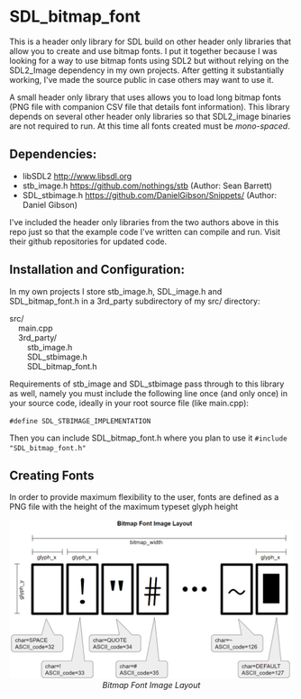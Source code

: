 # SDL_bitmap_font
This is a header only library for SDL build on other header only libraries that allow you to create and use bitmap fonts.  I put it together because I was looking for a way to use bitmap fonts using SDL2 but without relying on the SDL2_Image dependency in my own projects.  After getting it substantially working, I've made the source public in case others may want to use it.

A small header only library that uses allows you to load long bitmap fonts (PNG file with companion CSV file that 
details font information).  This library depends on several other header only libraries so that SDL2_image binaries are
not required to run.  At this time all fonts created must be <i>mono-spaced</i>.

## Dependencies:
- libSDL2         http://www.libsdl.org
- stb_image.h     https://github.com/nothings/stb  (Author: Sean Barrett)
- SDL_stbimage.h  https://github.com/DanielGibson/Snippets/  (Author: Daniel Gibson)

I've included the header only libraries from the two authors above in this repo just so that the example code I've written can compile and run.  Visit their github repositories for updated code.

## Installation and Configuration:
In my own projects I store stb_image.h, SDL_image.h and SDL_bitmap_font.h in a 3rd_party subdirectory of my src/ directory:

src/<br>
&nbsp;&nbsp;&nbsp;&nbsp;main.cpp<br>
&nbsp;&nbsp;&nbsp;&nbsp;3rd_party/<br>
&nbsp;&nbsp;&nbsp;&nbsp;&nbsp;&nbsp;&nbsp;&nbsp;stb_image.h<br>
&nbsp;&nbsp;&nbsp;&nbsp;&nbsp;&nbsp;&nbsp;&nbsp;SDL_stbimage.h<br>
&nbsp;&nbsp;&nbsp;&nbsp;&nbsp;&nbsp;&nbsp;&nbsp;SDL_bitmap_font.h<br>

Requirements of stb_image and SDL_stbimage pass through to this library as well, namely you must include the following line once (and only once) in your source code, ideally in your root source file (like main.cpp):

<code>#define SDL_STBIMAGE_IMPLEMENTATION</code><br>

Then you can include SDL_bitmap_font.h where you plan to use it
<code>#include "SDL_bitmap_font.h"</code>

## Creating Fonts
In order to provide maximum flexibility to the user, fonts are defined as a PNG file with the height of the maximum typeset glyph height

<p align="center"><img src="https://github.com/DaveGuenther/SDL_bitmap_font/blob/main/doc/Bitmap_Layout.png">
  <br><i>Bitmap Font Image Layout</i>
</p>
<br>




